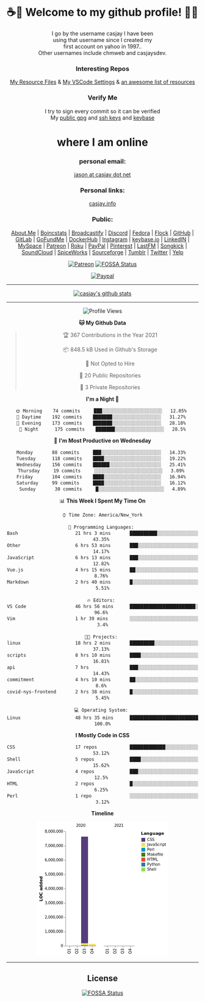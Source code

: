 <div align="center">  
  
# <strong> ☕👋 Welcome to my github profile! 👋🚀 </strong>  
  
I go by the username casjay I have been  
using that username since I created my  
first account on yahoo in 1997..  
Other usernames include chmweb and casjaysdev.  
  
### <strong> Interesting Repos </strong>  
[My Resource Files](https://github.com/casjay/resources) & 
[My VSCode Settings](https://github.com/casjay/vs-code) & 
[an awesome list of resources](https://github.com/casjay/awesome)
  
### <strong> Verify Me </strong>
I try to sign every commit so it can be verified  
My [public gpg](https://github.com/casjay/public/raw/master/jason.asc) and 
[ssh keys](https://github.com/casjay/public/raw/master/ssh_id.pub) and 
[keybase](https://keybase.io/casjay)  
  
# <strong> where I am online </strong>  
  
### <strong> personal email: </strong>  
[jason at casjay dot net](mailto:jason@casjay.net)  

### <strong> Personal links: </strong>  
[casjay.info](http://casjay.info)  
  
### <strong> Public: </strong>  
[About.Me](https://about.me/casjay) | 
[Boincstats](https://boincstats.com/en/page/profile/user/34665/) | 
[Broadcastify](http://www.radioreference.com/apps/user/?uid=184850) | 
[Discord](https://discord.gg/z2wS84v) | 
[Fedora](https://copr.fedorainfracloud.org/coprs/casjay) | 
[Flock](http://casjay.flock.com) | 
[GitHub](http://github.com/casjay) | 
[GitLab](http://gitlab.com/casjay) | 
[GoFundMe](https://www.gofundme.com/casjay) | 
[DockerHub](https://hub.docker.com/r/casjay/) | 
[Instagram](https://www.instagram.com/casjay/) | 
[keybase.io](http://keybase.io/casjay) | 
[LinkedIN](http://linkedin.com/in/casjay) | 
[MySpace](https://myspace.com/casjay) | 
[Patreon](https://www.patreon.com/casjay) | 
[Roku](https://my.roku.com/add/casjaysdev) | 
[PayPal](https://paypal.me/casjaysdev) | 
[Pinterest](https://www.pinterest.com/casjaysdev) | 
[LastFM](https://www.last.fm/user/Casjay) | 
[Songkick](https://www.songkick.com/users/casjay) | 
[SoundCloud](https://soundcloud.com/casjay) | 
[SpiceWorks](https://community.spiceworks.com/people/casjay) | 
[Sourceforge](https://sourceforge.net/u/chmweb/profile/) | 
[Tumblr](https://casjay.tumblr.com) | 
[Twitter](https://twitter.com/casjay) | 
[Yelp](https://www.yelp.com/user_details?userid=vSxaZZdqte5WhkOlsPqReQ)  
  
[![Patreon](https://img.shields.io/badge/patreon-donate-orange.svg)](https://www.patreon.com/casjay) [![FOSSA Status](https://app.fossa.com/api/projects/git%2Bgithub.com%2Fcasjay%2Fcasjay.svg?type=shield)](https://app.fossa.com/projects/git%2Bgithub.com%2Fcasjay%2Fcasjay?ref=badge_shield)

[![Paypal](https://img.shields.io/badge/Donate-PayPal-green.svg)](https://www.paypal.me/casjaysdev)  
  
---
[![casjay's github stats](https://gh-readme-stats.casjay.now.sh/api/?theme=dracula&username=casjay&show_icons=true)](https://github.com/casjay)  
  
---
<!--START_SECTION:waka-->
![Profile Views](http://img.shields.io/badge/Profile%20Views-58-blue)

**🐱 My Github Data** 

> 🏆 367 Contributions in the Year 2021
 > 
> 📦 848.5 kB Used in Github's Storage 
 > 
> 🚫 Not Opted to Hire
 > 
> 📜 20 Public Repositories 
 > 
> 🔑 3 Private Repositories  
 > 
**I'm a Night 🦉** 

```text
🌞 Morning    74 commits     ███░░░░░░░░░░░░░░░░░░░░░░   12.05% 
🌆 Daytime    192 commits    ███████░░░░░░░░░░░░░░░░░░   31.27% 
🌃 Evening    173 commits    ███████░░░░░░░░░░░░░░░░░░   28.18% 
🌙 Night      175 commits    ███████░░░░░░░░░░░░░░░░░░   28.5%

```
📅 **I'm Most Productive on Wednesday** 

```text
Monday       88 commits     ███░░░░░░░░░░░░░░░░░░░░░░   14.33% 
Tuesday      118 commits    ████░░░░░░░░░░░░░░░░░░░░░   19.22% 
Wednesday    156 commits    ██████░░░░░░░░░░░░░░░░░░░   25.41% 
Thursday     19 commits     ░░░░░░░░░░░░░░░░░░░░░░░░░   3.09% 
Friday       104 commits    ████░░░░░░░░░░░░░░░░░░░░░   16.94% 
Saturday     99 commits     ████░░░░░░░░░░░░░░░░░░░░░   16.12% 
Sunday       30 commits     █░░░░░░░░░░░░░░░░░░░░░░░░   4.89%

```


📊 **This Week I Spent My Time On** 

```text
⌚︎ Time Zone: America/New_York

💬 Programming Languages: 
Bash                     21 hrs 3 mins       ██████████░░░░░░░░░░░░░░░   43.35% 
Other                    6 hrs 53 mins       ███░░░░░░░░░░░░░░░░░░░░░░   14.17% 
JavaScript               6 hrs 13 mins       ███░░░░░░░░░░░░░░░░░░░░░░   12.82% 
Vue.js                   4 hrs 15 mins       ██░░░░░░░░░░░░░░░░░░░░░░░   8.76% 
Markdown                 2 hrs 40 mins       █░░░░░░░░░░░░░░░░░░░░░░░░   5.51%

🔥 Editors: 
VS Code                  46 hrs 56 mins      ████████████████████████░   96.6% 
Vim                      1 hr 39 mins        ░░░░░░░░░░░░░░░░░░░░░░░░░   3.4%

🐱‍💻 Projects: 
linux                    18 hrs 2 mins       █████████░░░░░░░░░░░░░░░░   37.13% 
scripts                  8 hrs 10 mins       ████░░░░░░░░░░░░░░░░░░░░░   16.81% 
api                      7 hrs               ███░░░░░░░░░░░░░░░░░░░░░░   14.43% 
commitment               4 hrs 10 mins       ██░░░░░░░░░░░░░░░░░░░░░░░   8.6% 
covid-nys-frontend       2 hrs 38 mins       █░░░░░░░░░░░░░░░░░░░░░░░░   5.45%

💻 Operating System: 
Linux                    48 hrs 35 mins      █████████████████████████   100.0%

```

**I Mostly Code in CSS** 

```text
CSS                      17 repos            █████████████░░░░░░░░░░░░   53.12% 
Shell                    5 repos             ████░░░░░░░░░░░░░░░░░░░░░   15.62% 
JavaScript               4 repos             ███░░░░░░░░░░░░░░░░░░░░░░   12.5% 
HTML                     2 repos             █░░░░░░░░░░░░░░░░░░░░░░░░   6.25% 
Perl                     1 repo              ░░░░░░░░░░░░░░░░░░░░░░░░░   3.12%

```


**Timeline**

![Chart not found](https://raw.githubusercontent.com/casjay/casjay/master/charts/bar_graph.png) 


<!--END_SECTION:waka-->
  
---

## License
[![FOSSA Status](https://app.fossa.com/api/projects/git%2Bgithub.com%2Fcasjay%2Fcasjay.svg?type=large)](https://app.fossa.com/projects/git%2Bgithub.com%2Fcasjay%2Fcasjay?ref=badge_large)

</div>  

